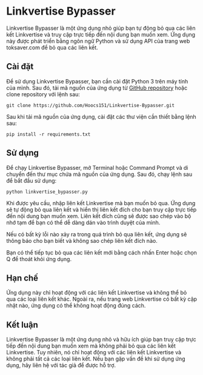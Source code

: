 # Linkvertise Bypasser

Linkvertise Bypasser là một ứng dụng nhỏ giúp bạn tự động bỏ qua các liên kết Linkvertise và truy cập trực tiếp đến nội dung bạn muốn xem. Ứng dụng này được phát triển bằng ngôn ngữ Python và sử dụng API của trang web toksaver.com để bỏ qua các liên kết.

## Cài đặt

Để sử dụng Linkvertise Bypasser, bạn cần cài đặt Python 3 trên máy tính của mình. Sau đó, tải mã nguồn của ứng dụng từ [GitHub repository](https://github.com/Hoocs151/Linkvertise-Bypasser) hoặc clone repository với lệnh sau:

```
git clone https://github.com/Hoocs151/Linkvertise-Bypasser.git
```

Sau khi tải mã nguồn của ứng dụng, cài đặt các thư viện cần thiết bằng lệnh sau:

```
pip install -r requirements.txt
```

## Sử dụng

Để chạy Linkvertise Bypasser, mở Terminal hoặc Command Prompt và di chuyển đến thư mục chứa mã nguồn của ứng dụng. Sau đó, chạy lệnh sau để bắt đầu sử dụng:

```
python linkvertise_bypasser.py
```

Khi được yêu cầu, nhập liên kết Linkvertise mà bạn muốn bỏ qua. Ứng dụng sẽ tự động bỏ qua liên kết và hiển thị liên kết đích cho bạn truy cập trực tiếp đến nội dung bạn muốn xem. Liên kết đích cũng sẽ được sao chép vào bộ nhớ tạm để bạn có thể dễ dàng dán vào trình duyệt của mình.

Nếu có bất kỳ lỗi nào xảy ra trong quá trình bỏ qua liên kết, ứng dụng sẽ thông báo cho bạn biết và không sao chép liên kết đích nào.

Bạn có thể tiếp tục bỏ qua các liên kết mới bằng cách nhấn Enter hoặc chọn Q để thoát khỏi ứng dụng.

## Hạn chế

Ứng dụng này chỉ hoạt động với các liên kết Linkvertise và không thể bỏ qua các loại liên kết khác. Ngoài ra, nếu trang web Linkvertise có bất kỳ cập nhật nào, ứng dụng có thể không hoạt động đúng cách.

## Kết luận

Linkvertise Bypasser là một ứng dụng nhỏ và hữu ích giúp bạn truy cập trực tiếp đến nội dung bạn muốn xem mà không phải bỏ qua các liên kết Linkvertise. Tuy nhiên, nó chỉ hoạt động với các liên kết Linkvertise và không phải tất cả các loại liên kết. Nếu bạn gặp vấn đề khi sử dụng ứng dụng, hãy liên hệ với tác giả để được hỗ trợ.
